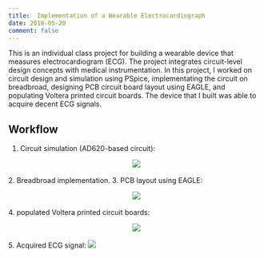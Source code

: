 ```yaml
---
title:  Implementation of a Wearable Electrocardiograph
date: 2018-05-20
comment: false
---
```

This is an individual class project for building a wearable device that measures electrocardiogram (ECG). The project integrates circuit-level design concepts with medical instrumentation. In this project, I worked on circuit design and simulation using PSpice, implementating the circuit on breadbroad, designing PCB circuit board layout using EAGLE, and populating Voltera printed circuit boards. The device that I built was able to acquire decent ECG signals. 

## Workflow
1. Circuit simulation (AD620-based circuit):
<p align="center">
  <img src="https://github.com/shangxwang/shangxwang.github.io/blob/master/github/AD620.png?raw=true">
</p>
2. Breadbroad implementation. 
3. PCB layout using EAGLE: 
<p align="center">
  <img src="https://github.com/shangxwang/shangxwang.github.io/blob/master/github/layout.png?raw=true">
</p>
4. populated Voltera printed circuit boards:
<p align="center">
  <img src="https://github.com/shangxwang/shangxwang.github.io/blob/master/github/breadbroad.png?raw=true">
</p>
5. Acquired ECG signal: 
<img src="https://github.com/shangxwang/shangxwang.github.io/blob/master/github/ECG.png?raw=true">
